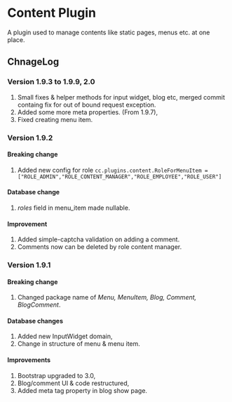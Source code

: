 # Content Plugin

A plugin used to manage contents like static pages, menus etc. at one place.

## ChnageLog

### Version 1.9.3 to 1.9.9, 2.0

1. Small fixes & helper methods for input widget, blog etc, merged commit containg fix for out of bound request exception.
2. Added some more meta properties. (From 1.9.7),
3. Fixed creating menu item.

### Version 1.9.2

#### Breaking change

1. Added new config for role ```cc.plugins.content.RoleForMenuItem = ["ROLE_ADMIN","ROLE_CONTENT_MANAGER","ROLE_EMPLOYEE","ROLE_USER"]```

#### Database change

1. *roles* field in menu_item made nullable.

#### Improvement

1. Added simple-captcha validation on adding a comment.
2. Comments now can be deleted by role content manager.

### Version 1.9.1

#### Breaking change

1. Changed package name of *Menu, MenuItem, Blog, Comment, BlogComment*.

#### Database changes

1. Added new InputWidget domain,
2. Change in structure of menu & menu item.

#### Improvements

1. Bootstrap upgraded to 3.0,
2. Blog/comment UI & code restructured,
3. Added meta tag property in blog show page.